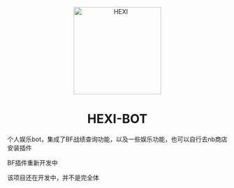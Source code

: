 <p align="center">
  <a href="https://sansenhoshi.site"><img src="https://sansenhoshi.site/upload/HEXI.svg" width="200" height="200" alt="HEXI"></a>
</p>
<H1 align="center">HEXI-BOT</H1>
<p>个人娱乐bot，集成了BF战绩查询功能，以及一些娱乐功能，也可以自行去nb商店安装插件</p>
<p>BF插件重新开发中</p>
<p>该项目还在开发中，并不是完全体</p>
